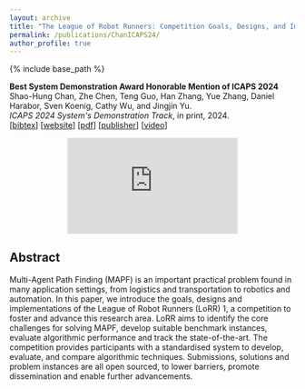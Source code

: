 ```yaml
---
layout: archive
title: "The League of Robot Runners: Competition Goals, Designs, and Implementation"
permalink: /publications/ChanICAPS24/
author_profile: true
---
```


{% include base_path %}

**Best System Demonstration Award Honorable Mention of ICAPS 2024**  
Shao-Hung Chan, Zhe Chen, Teng Guo, Han Zhang, Yue Zhang, Daniel Harabor, Sven Koenig, Cathy Wu, and Jingjin Yu.  
<i>ICAPS 2024 System's Demonstration Track</i>, in print, 2024.  
[<a href="javascript:void(0)" onclick="(function(target, id) { if ($('#' + id).css('display') == 'block') { $('#' + id).hide('fast'); $(target).text('bibtex') } else { $('#' + id).show('fast'); $(target).text('bibtex▲') } })(this, 'bibtex-ChanICAPS24');">bibtex</a>]
[[website](https://www.leagueofrobotrunners.org/)]
[[pdf](https://shchan13.github.io/files/ChanICAPS24.pdf)]
[[publisher](https://openreview.net/forum?id=mPmCnEHTvJ)]
[[video](https://drive.google.com/file/d/1513znU2bdkOEKddaOiiZfn3n5_cGufal/view)]
<div id="bibtex-ChanICAPS24" style="display:none">
<pre>@inproceedings{ChanICAPS24,
  author    = {Shao-Hung Chan and Zhe Chen and Teng Guo and Han Zhang and Yue Zhang and Daniel Harabor and Sven Koenig and Cathy Wu and Jingjin Yu},
  title     = {The League of Robot Runners: Competition Goals, Designs, and Implementation},
  booktitle = {ICAPS 2024 System's Demonstration track},
  year      = {2024}
}
</pre></div>

<div style="text-align:center; width:100%; display: flex; align-items: center; justify-content: center;">
    <iframe style="max-width: 500px; aspect-ratio: 16/9;"
        src="https://drive.google.com/file/d/1513znU2bdkOEKddaOiiZfn3n5_cGufal/view"
        title="YouTube video player" frameborder="0"
        allow="accelerometer; autoplay; clipboard-write; encrypted-media; gyroscope; picture-in-picture" allowfullscreen>
    </iframe>
</div>

## Abstract

Multi-Agent Path Finding (MAPF) is an important practical problem found in many application settings, from logistics and transportation to robotics and automation. In this paper, we introduce the goals, designs and implementations of the League of Robot Runners (LoRR) 1, a competition to foster and advance this research area. LoRR aims to identify the core challenges for solving MAPF, develop suitable benchmark instances, evaluate algorithmic performance and track the state-of-the-art. The competition provides participants with a standardised system to develop, evaluate, and compare algorithmic techniques. Submissions, solutions and problem instances are all open sourced, to lower barriers, promote dissemination and enable further advancements.
